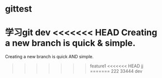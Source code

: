 # gittest
学习git
dev
<<<<<<< HEAD
Creating a new branch is quick & simple.
=======
Creating a new branch is quick AND simple.
>>>>>>> feature1
<<<<<<< HEAD
jj
=======
222
33444
>>>>>>> dev
